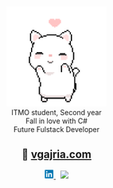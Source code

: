 <div align="center">
	<img src="https://raw.githubusercontent.com/vixrant/vixrant/master/cat.gif" width="200" height="200">
</div>

<div align="center">
  <div>ITMO student, Second year </div>
  <div>Fall in love with C#</div>
  <div>Future Fulstack Developer</div>
</div>

<div align="center">
  <h2>
    🧶
    <a href="https://www.vgajria.com">vgajria.com</a>
  </h2>

  <a href="https://www.linkedin.com/in/vikrantgajria">
    <img src="https://raw.githubusercontent.com/vixrant/vixrant/master/devicons/svgs/linkedin.svg" width="18">
  </a>
  &ThickSpace;
  <a href="https://vk.com/id_vitosek">
    <img src="https://www.flaticon.com/svg/vstatic/svg/145/145813.svg?token=exp=1614187723~hmac=583cc0fd035ca0c7733039f9c817dc41" width="18">
  </a>
</div>

